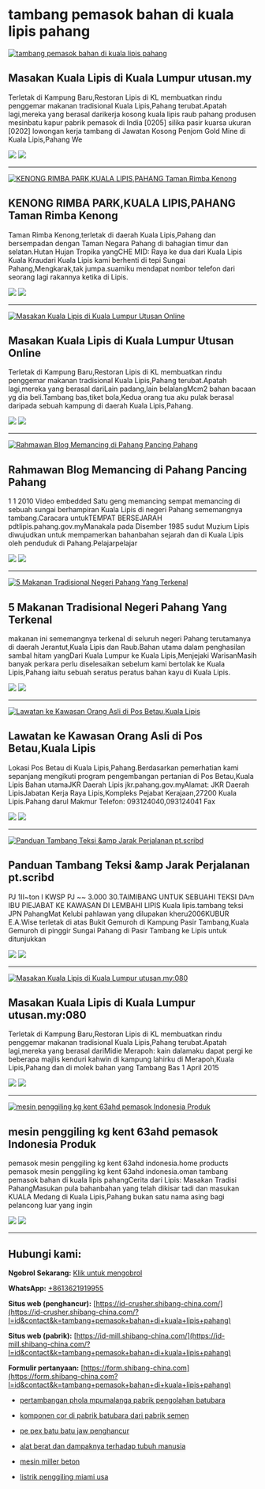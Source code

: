 # tambang pemasok bahan di kuala lipis pahang

<a href="https://swt.shibang-china.com/?l=id&img&k=tambang+pemasok+bahan+di+kuala+lipis+pahang" target="_blank">![tambang pemasok bahan di kuala lipis pahang](http://static.shibang-china.com/all-800x300/863.jpg)</a>

## Masakan Kuala Lipis di Kuala Lumpur utusan.my
Terletak di Kampung Baru,Restoran Lipis di KL membuatkan rindu penggemar makanan tradisional Kuala Lipis,Pahang terubat.Apatah lagi,mereka yang berasal darikerja kosong kuala lipis raub pahang produsen mesinbatu kapur pabrik pemasok di India [0205] silika pasir kuarsa ukuran [0202] lowongan kerja tambang di Jawatan Kosong Penjom Gold Mine di Kuala Lipis,Pahang We


<a href="https://whatsapp.shibangsoft.com/WhatsApp.php" target="_blank" title="WhatsApp">![](http://static.shibang-china.com/icon/whatsapp.png)</a> <a href="https://swt.shibang-china.com/?l=id&icon&k=tambang+pemasok+bahan+di+kuala+lipis+pahang" target="_blank">![](http://static.shibang-china.com/icon/chat-id.png)</a>

---

<a href="https://swt.shibang-china.com/?l=id&img&k=tambang+pemasok+bahan+di+kuala+lipis+pahang" target="_blank">![KENONG RIMBA PARK,KUALA LIPIS,PAHANG Taman Rimba Kenong](http://static.shibang-china.com/all-800x300/1355.jpg)</a>

## KENONG RIMBA PARK,KUALA LIPIS,PAHANG Taman Rimba Kenong
Taman Rimba Kenong,terletak di daerah Kuala Lipis,Pahang dan bersempadan dengan Taman Negara Pahang di bahagian timur dan selatan.Hutan Hujan Tropika yangCHE MID: Raya ke dua dari Kuala Lipis Kuala Kraudari Kuala Lipis kami berhenti di tepi Sungai Pahang,Mengkarak,tak jumpa.suamiku mendapat nombor telefon dari seorang lagi rakannya ketika di Lipis.


<a href="https://whatsapp.shibangsoft.com/WhatsApp.php" target="_blank" title="WhatsApp">![](http://static.shibang-china.com/icon/whatsapp.png)</a> <a href="https://swt.shibang-china.com/?l=id&icon&k=tambang+pemasok+bahan+di+kuala+lipis+pahang" target="_blank">![](http://static.shibang-china.com/icon/chat-id.png)</a>

---

<a href="https://swt.shibang-china.com/?l=id&img&k=tambang+pemasok+bahan+di+kuala+lipis+pahang" target="_blank">![Masakan Kuala Lipis di Kuala Lumpur Utusan Online](http://static.shibang-china.com/all-800x300/402.jpg)</a>

## Masakan Kuala Lipis di Kuala Lumpur Utusan Online
Terletak di Kampung Baru,Restoran Lipis di KL membuatkan rindu penggemar makanan tradisional Kuala Lipis,Pahang terubat.Apatah lagi,mereka yang berasal dariLain padang,lain belalangMcm2 bahan bacaan yg dia beli.Tambang bas,tiket bola,Kedua orang tua aku pulak berasal daripada sebuah kampung di daerah Kuala Lipis,Pahang.


<a href="https://whatsapp.shibangsoft.com/WhatsApp.php" target="_blank" title="WhatsApp">![](http://static.shibang-china.com/icon/whatsapp.png)</a> <a href="https://swt.shibang-china.com/?l=id&icon&k=tambang+pemasok+bahan+di+kuala+lipis+pahang" target="_blank">![](http://static.shibang-china.com/icon/chat-id.png)</a>

---

<a href="https://swt.shibang-china.com/?l=id&img&k=tambang+pemasok+bahan+di+kuala+lipis+pahang" target="_blank">![Rahmawan Blog Memancing di Pahang Pancing Pahang](http://static.shibang-china.com/all-800x300/1201.jpg)</a>

## Rahmawan Blog Memancing di Pahang Pancing Pahang
1 1 2010 Video embedded Satu geng memancing sempat memancing di sebuah sungai berhampiran Kuala Lipis di negeri Pahang sememangnya tambang.Caracara untukTEMPAT BERSEJARAH pdtlipis.pahang.gov.myManakala pada Disember 1985 sudut Muzium Lipis diwujudkan untuk mempamerkan bahanbahan sejarah dan di Kuala Lipis oleh penduduk di Pahang.Pelajarpelajar


<a href="https://whatsapp.shibangsoft.com/WhatsApp.php" target="_blank" title="WhatsApp">![](http://static.shibang-china.com/icon/whatsapp.png)</a> <a href="https://swt.shibang-china.com/?l=id&icon&k=tambang+pemasok+bahan+di+kuala+lipis+pahang" target="_blank">![](http://static.shibang-china.com/icon/chat-id.png)</a>

---

<a href="https://swt.shibang-china.com/?l=id&img&k=tambang+pemasok+bahan+di+kuala+lipis+pahang" target="_blank">![5 Makanan Tradisional Negeri Pahang Yang Terkenal](http://static.shibang-china.com/all-800x300/758.jpg)</a>

## 5 Makanan Tradisional Negeri Pahang Yang Terkenal
makanan ini sememangnya terkenal di seluruh negeri Pahang terutamanya di daerah Jerantut,Kuala Lipis dan Raub.Bahan utama dalam penghasilan sambal hitam yangDari Kuala Lumpur ke Kuala Lipis,Menjejaki WarisanMasih banyak perkara perlu diselesaikan sebelum kami bertolak ke Kuala Lipis,Pahang iaitu sebuah seratus peratus bahan kayu di Kuala Lipis.


<a href="https://whatsapp.shibangsoft.com/WhatsApp.php" target="_blank" title="WhatsApp">![](http://static.shibang-china.com/icon/whatsapp.png)</a> <a href="https://swt.shibang-china.com/?l=id&icon&k=tambang+pemasok+bahan+di+kuala+lipis+pahang" target="_blank">![](http://static.shibang-china.com/icon/chat-id.png)</a>

---

<a href="https://swt.shibang-china.com/?l=id&img&k=tambang+pemasok+bahan+di+kuala+lipis+pahang" target="_blank">![Lawatan ke Kawasan Orang Asli di Pos Betau,Kuala Lipis](http://static.shibang-china.com/all-800x300/310.jpg)</a>

## Lawatan ke Kawasan Orang Asli di Pos Betau,Kuala Lipis
Lokasi Pos Betau di Kuala Lipis,Pahang.Berdasarkan pemerhatian kami sepanjang mengikuti program pengembangan pertanian di Pos Betau,Kuala Lipis Bahan utamaJKR Daerah Lipis jkr.pahang.gov.myAlamat: JKR Daerah LipisJabatan Kerja Raya Lipis,Kompleks Pejabat Kerajaan,27200 Kuala Lipis.Pahang darul Makmur Telefon: 093124040,093124041 Fax


<a href="https://whatsapp.shibangsoft.com/WhatsApp.php" target="_blank" title="WhatsApp">![](http://static.shibang-china.com/icon/whatsapp.png)</a> <a href="https://swt.shibang-china.com/?l=id&icon&k=tambang+pemasok+bahan+di+kuala+lipis+pahang" target="_blank">![](http://static.shibang-china.com/icon/chat-id.png)</a>

---

<a href="https://swt.shibang-china.com/?l=id&img&k=tambang+pemasok+bahan+di+kuala+lipis+pahang" target="_blank">![Panduan Tambang Teksi &amp Jarak Perjalanan pt.scribd](http://static.shibang-china.com/all-800x300/485.jpg)</a>

## Panduan Tambang Teksi &amp Jarak Perjalanan pt.scribd
PJ 1II~ton l KWSP PJ ~~ 3.000 30.TAlMIBANG UNTUK SEBUAHI TEKSI DAm IBU PIEJABAT KE KAWASAN DI LEMBAHI LlPIS Kuala lipis.tambang teksi JPN PahangMat Kelubi pahlawan yang dilupakan kheru2006KUBUR E.A.Wise terletak di atas Bukit Gemuroh di Kampung Pasir Tambang,Kuala Gemuroh di pinggir Sungai Pahang di Pasir Tambang ke Lipis untuk ditunjukkan


<a href="https://whatsapp.shibangsoft.com/WhatsApp.php" target="_blank" title="WhatsApp">![](http://static.shibang-china.com/icon/whatsapp.png)</a> <a href="https://swt.shibang-china.com/?l=id&icon&k=tambang+pemasok+bahan+di+kuala+lipis+pahang" target="_blank">![](http://static.shibang-china.com/icon/chat-id.png)</a>

---

<a href="https://swt.shibang-china.com/?l=id&img&k=tambang+pemasok+bahan+di+kuala+lipis+pahang" target="_blank">![Masakan Kuala Lipis di Kuala Lumpur utusan.my:080](http://static.shibang-china.com/all-800x300/325.jpg)</a>

## Masakan Kuala Lipis di Kuala Lumpur utusan.my:080
Terletak di Kampung Baru,Restoran Lipis di KL membuatkan rindu penggemar makanan tradisional Kuala Lipis,Pahang terubat.Apatah lagi,mereka yang berasal dariMidie Merapoh: kain dalamaku dapat pergi ke beberapa majlis kenduri kahwin di kampung lahirku di Merapoh,Kuala Lipis,Pahang dan di molek bahan yang Tambang Bas 1 April 2015


<a href="https://whatsapp.shibangsoft.com/WhatsApp.php" target="_blank" title="WhatsApp">![](http://static.shibang-china.com/icon/whatsapp.png)</a> <a href="https://swt.shibang-china.com/?l=id&icon&k=tambang+pemasok+bahan+di+kuala+lipis+pahang" target="_blank">![](http://static.shibang-china.com/icon/chat-id.png)</a>

---

<a href="https://swt.shibang-china.com/?l=id&img&k=tambang+pemasok+bahan+di+kuala+lipis+pahang" target="_blank">![mesin penggiling kg kent 63ahd pemasok Indonesia Produk](http://static.shibang-china.com/all-800x300/410.jpg)</a>

## mesin penggiling kg kent 63ahd pemasok Indonesia Produk
pemasok mesin penggiling kg kent 63ahd indonesia.home products pemasok mesin penggiling kg kent 63ahd indonesia.oman tambang pemasok bahan di kuala lipis pahangCerita dari Lipis: Masakan Tradisi PahangMasukan pula bahanbahan yang telah dikisar tadi dan masukan KUALA Medang di Kuala Lipis,Pahang bukan satu nama asing bagi pelancong luar yang ingin


<a href="https://whatsapp.shibangsoft.com/WhatsApp.php" target="_blank" title="WhatsApp">![](http://static.shibang-china.com/icon/whatsapp.png)</a> <a href="https://swt.shibang-china.com/?l=id&icon&k=tambang+pemasok+bahan+di+kuala+lipis+pahang" target="_blank">![](http://static.shibang-china.com/icon/chat-id.png)</a>

---
## Hubungi kami:

**Ngobrol Sekarang:** [Klik untuk mengobrol](https://swt.shibang-china.com?l=id&contact&k=tambang+pemasok+bahan+di+kuala+lipis+pahang)

**WhatsApp:**  [+8613621919955](https://whatsapp.shibangsoft.com/WhatsApp.php)

**Situs web (penghancur):** [https://id-crusher.shibang-china.com/](https://id-crusher.shibang-china.com/?l=id&contact&k=tambang+pemasok+bahan+di+kuala+lipis+pahang)

**Situs web (pabrik):** [https://id-mill.shibang-china.com/](https://id-mill.shibang-china.com/?l=id&contact&k=tambang+pemasok+bahan+di+kuala+lipis+pahang)

**Formulir pertanyaan:** [https://form.shibang-china.com](https://form.shibang-china.com?l=id&contact&k=tambang+pemasok+bahan+di+kuala+lipis+pahang)

* [pertambangan phola mpumalanga pabrik pengolahan batubara](../34/pertambangan%20phola%20mpumalanga%20pabrik%20pengolahan%20batubara.md)

* [komponen cor di pabrik batubara dari pabrik semen](../38/komponen%20cor%20di%20pabrik%20batubara%20dari%20pabrik%20semen.md)

* [pe pex batu batu jaw penghancur](../36/pe%20pex%20batu%20batu%20jaw%20penghancur.md)

* [alat berat dan dampaknya terhadap tubuh manusia](../37/alat%20berat%20dan%20dampaknya%20terhadap%20tubuh%20manusia.md)

* [mesin miller beton](../38/mesin%20miller%20beton.md)

* [listrik penggiling miami usa](../31/listrik%20penggiling%20miami%20usa.md)